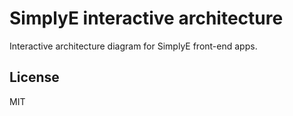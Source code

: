 # SimplyE interactive architecture

Interactive architecture diagram for SimplyE front-end apps.

## License

MIT
